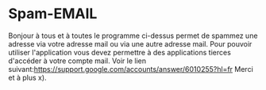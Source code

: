 # Spam-EMAIL
Bonjour à tous et à toutes le programme ci-dessus permet de spammez une adresse via votre adresse mail ou via une autre adresse mail.
Pour pouvoir utiliser l'application vous devez permettre à des applications tierces d'accéder à votre compte mail.
Voir le lien suivant:https://support.google.com/accounts/answer/6010255?hl=fr
Merci et à plus x).

